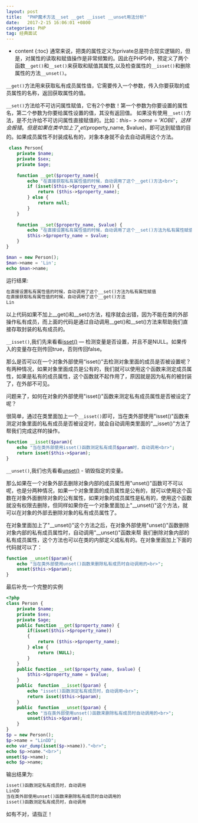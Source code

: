 ```yaml
---
layout: post
title:  "PHP魔术方法__set __get __isset __unset用法分析"
date:   2017-2-15 16:06:01 +0800
categories: PHP
tag: 经典面试
---
```


* content
{:toc}
通常来说，把类的属性定义为private总是符合现实逻辑的，但是，对属性的读取和赋值操作是非常频繁的。因此在PHP5中，预定义了两个函数`__get()`和`__set()`来获取和赋值其属性,以及检查属性的`__isset()`和删除属性的方法`__unset()`。


`__get()`方法用来获取私有成员属性值，它需要传入一个参数，传入你要获取的成员属性的名称，返回获取属性的值。

`__set()`方法给不可访问属性赋值，它有2个参数！第一个参数为你要设置的属性名，第二个参数为你要给属性设置的值，其没有返回值。
如果没有使用`__set()`方法，是不允许给不可访问属性直接赋值的。比如：$this->name = 'KOBE'，这样会报错。但是如果在类中加上了__set($property_name, $value)，即可达到赋值的目的。如果成员属性不封装成私有的，对象本身就不会去自动调用这个方法。


```PHP
 class Person{
    private $name;  
    private $sex;  
    private $age;  
    
    function __get($property_name){  
        echo "在直接获取私有属性值的时候，自动调用了这个__get()方法<br>";  
        if (isset($this->$property_name)) {  
            return ($this->$property_name);  
        } else {  
            return null;  
        }  
    }  
      
    function __set($property_name, $value) {  
        echo "在直接设置私有属性值的时候，自动调用了这个__set()方法为私有属性赋值<br>";  
        $this->$property_name = $value;  
    }  
} 

$man = new Person();
$man->name = 'Lin';
echo $man->name;
```

运行结果:
```HTML
在直接设置私有属性值的时候，自动调用了这个__set()方法为私有属性赋值
在直接获取私有属性值的时候，自动调用了这个__get()方法
Lin
```

以上代码如果不加上__get()和__set()方法，程序就会出错，因为不能在类的外部操作私有成员，而上面的代码是通过自动调用__get()和__set()方法来帮助我们直接存取封装的私有成员的。


`__isset()`,我们先来看看[isset()](http://php.net/manual/zh/function.isset.php) — 检测变量是否设置，并且不是NULL。如果传入的变量存在则传回true，否则传回false。

那么是否可以在一个对象外部使用“isset()”去检测对象里面的成员是否被设置呢？有两种情况，如果对象里面成员是公有的，我们就可以使用这个函数来测定成员属性，如果是私有的成员属性，这个函数就不起作用了，原因就是因为私有的被封装了，在外部不可见。

问题来了，如何在对象的外部使用"isset()"函数来测定私有成员属性是否被设定了呢？

很简单，通过在类里面加上一个`__isset()`即可，当在类外部使用"isset()"函数来测定对象里面的私有成员是否被设定时，就会自动调用类里面的"__isset()"方法了帮我们完成这样的操作。

```PHP
function __isset($param){
	echo "当在类外部使用isset()函数测定私有成员$param时，自动调用<br>";  
    return isset($this->$param); 
}
```


`__unset()`,我们也先看看[unset()](http://php.net/manual/zh/function.unset.php) - 销毁指定的变量。

那么如果在一个对象外部去删除对象内部的成员属性用"unset()"函数可不可以呢，也是分两种情况，如果一个对象里面的成员属性是公有的，就可以使用这个函数在对象外面删除对象的公有属性，如果对象的成员属性是私有的，使用这个函数就没有权限去删除，但同样如果你在一个对象里面加上"__unset()"这个方法，就可以在对象的外部去删除对象的私有成员属性了。

在对象里面加上了"__unset()"这个方法之后，在对象外部使用"unset()"函数删除对象内部的私有成员属性时，自动调用"__unset()"函数来帮
我们删除对象内部的私有成员属性，这个方法也可以在类的内部定义成私有的。在对象里面加上下面的代码就可以了：

```PHP
function __unset($param){
	echo "当在类外部使用unset()函数来删除私有成员时自动调用的<br>";  
    unset($this->$param);
}
```
 

最后补充一个完整的实例
```PHP
<?php  
class Person {  
    private $name;  
    private $sex;  
    private $age;  
    public function __get($property_name) {  
        if(isset($this->$property_name))  
        {  
            return ($this->$property_name);  
        } else {  
            return (NULL);  
        }  
    }  
    public function __set($property_name, $value) {  
        $this->$property_name = $value;  
    }  
    public  function __isset($param) {  
        echo "isset()函数测定私有成员时，自动调用<br>";  
        return isset($this->$param);  
    }  
    public  function __unset($param) {  
        echo "当在类外部使用unset()函数来删除私有成员时自动调用的<br>";  
        unset($this->$param);  
    }  
}  
$p = new Person();  
$p->name = "LinDD";  
echo var_dump(isset($p->name))."<br>";  
echo $p->name."<br>";  
unset($p->name);  
echo $p->name;  
```

输出结果为:
```HTML
isset()函数测定私有成员时，自动调用
LinDD
当在类外部使用unset()函数来删除私有成员时自动调用的
isset()函数测定私有成员时，自动调用
```


如有不对，请指正！



